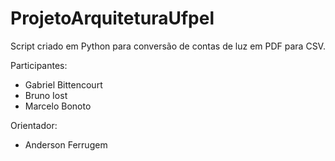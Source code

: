 # ProjetoArquiteturaUfpel

Script criado em Python para conversão de contas de luz em PDF para CSV.

Participantes:

- Gabriel Bittencourt
- Bruno Iost
- Marcelo Bonoto

Orientador:

- Anderson Ferrugem
